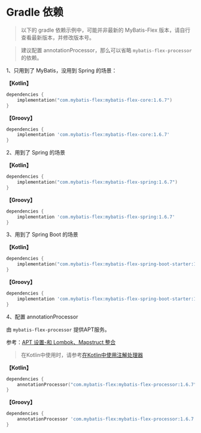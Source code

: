 # Gradle 依赖

> 以下的 gradle 依赖示例中，可能并非最新的 MyBatis-Flex 版本，请自行查看最新版本，并修改版本号。

> 建议配置 annotationProcessor，那么可以省略 `mybatis-flex-processor` 的依赖。

1、只用到了 MyBatis，没用到 Spring 的场景：

**【Kotlin】**

```kotlin
dependencies {
    implementation("com.mybatis-flex:mybatis-flex-core:1.6.7")
}
```

**【Groovy】**

```groovy
dependencies {
    implementation 'com.mybatis-flex:mybatis-flex-core:1.6.7'
}
```

2、用到了 Spring 的场景

**【Kotlin】**

```kotlin
dependencies {
    implementation("com.mybatis-flex:mybatis-flex-spring:1.6.7")
}
```

**【Groovy】**

```groovy
dependencies {
    implementation 'com.mybatis-flex:mybatis-flex-spring:1.6.7'
}
```

3、用到了 Spring Boot 的场景

**【Kotlin】**

```kotlin
dependencies {
    implementation("com.mybatis-flex:mybatis-flex-spring-boot-starter:1.6.7")
}
```

**【Groovy】**

```groovy
dependencies {
    implementation 'com.mybatis-flex:mybatis-flex-spring-boot-starter:1.6.7'
}
```

4、配置 annotationProcessor

由 `mybatis-flex-processor` 提供APT服务。

参考：[APT 设置-和 Lombok、Mapstruct 整合](../others/apt.md)

> 在Kotlin中使用时，请参考[在Kotlin中使用注解处理器](../others/kapt.md)

**【Kotlin】**

```kotlin
dependencies {
    annotationProcessor("com.mybatis-flex:mybatis-flex-processor:1.6.7")
}
```

**【Groovy】**

```groovy
dependencies {
    annotationProcessor 'com.mybatis-flex:mybatis-flex-processor:1.6.7'
}
```
